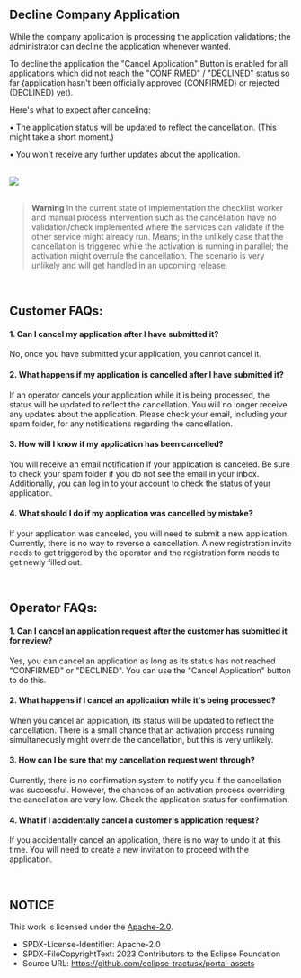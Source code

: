 ## Decline Company Application

While the company application is processing the application validations; the administrator can decline the application whenever wanted.

To decline the application the "Cancel Application" Button is enabled for all applications which did not reach the "CONFIRMED" / "DECLINED" status so far
(application hasn't been officially approved (CONFIRMED) or rejected (DECLINED) yet).

Here's what to expect after canceling:

• The application status will be updated to reflect the cancellation. (This might take a short moment.)

• You won't receive any further updates about the application.

<br>
<img src="https://raw.githubusercontent.com/eclipse-tractusx/portal-assets/main/docs/static/Decline%20Company%20Application2.png">
<br>
<br>

> **Warning**
> In the current state of implementation the checklist worker and manual process intervention such as the cancellation have no validation/check implemented where the services can validate if the other service might already run. Means; in the unlikely case that the cancellation is triggered while the activation is running in parallel; the activation might overrule the cancellation.
> The scenario is very unlikely and will get handled in an upcoming release.

<br>

## Customer FAQs:

#### 1. Can I cancel my application after I have submitted it?

No, once you have submitted your application, you cannot cancel it.

#### 2. What happens if my application is cancelled after I have submitted it?

If an operator cancels your application while it is being processed, the status will be updated to reflect the cancellation. You will no longer receive any updates about the application. Please check your email,
including your spam folder, for any notifications regarding the cancellation.

#### 3. How will I know if my application has been cancelled?

You will receive an email notification if your application is canceled. Be sure to check your spam folder if you do not see the email in your inbox. Additionally, you can log in to your account to check the status of
your application.

#### 4. What should I do if my application was cancelled by mistake?

If your application was canceled, you will need to submit a new application. Currently, there is no way to reverse a cancellation.
A new registration invite needs to get triggered by the operator and the registration form needs to get newly filled out.

<br>

## Operator FAQs:

#### 1. Can I cancel an application request after the customer has submitted it for review?

Yes, you can cancel an application as long as its status has not reached "CONFIRMED" or "DECLINED". You can use the "Cancel Application" button to do this.

#### 2. What happens if I cancel an application while it's being processed?

When you cancel an application, its status will be updated to reflect the cancellation. There is a small chance that an activation process running simultaneously might override the cancellation, but this is very
unlikely.

#### 3. How can I be sure that my cancellation request went through?

Currently, there is no confirmation system to notify you if the cancellation was successful. However, the chances of an activation process overriding the cancellation are very low. Check the application status for
confirmation.

#### 4. What if I accidentally cancel a customer's application request?

If you accidentally cancel an application, there is no way to undo it at this time. You will need to create a new invitation to proceed with the application.

<br>

## NOTICE

This work is licensed under the [Apache-2.0](https://www.apache.org/licenses/LICENSE-2.0).

- SPDX-License-Identifier: Apache-2.0
- SPDX-FileCopyrightText: 2023 Contributors to the Eclipse Foundation
- Source URL: https://github.com/eclipse-tractusx/portal-assets
